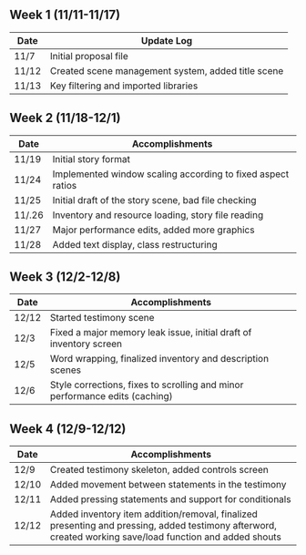 ## Week 1 (11/11-11/17)

| Date  | Update Log                                         |
| ----- | -------------------------------------------------- |
| 11/7  | Initial proposal file                              |
| 11/12 | Created scene management system, added title scene |
| 11/13 | Key filtering and imported libraries               |

## Week 2 (11/18-12/1)

| Date   | Accomplishments                                             |
| ------ | ----------------------------------------------------------- |
| 11/19  | Initial story format                                        |
| 11/24  | Implemented window scaling according to fixed aspect ratios |
| 11/25  | Initial draft of the story scene, bad file checking         |
| 11/.26 | Inventory and resource loading, story file reading          |
| 11/27  | Major performance edits, added more graphics                |
| 11/28  | Added text display, class restructuring                     |

## Week 3 (12/2-12/8)

| Date  | Accomplishments                                              |
| ----- | ------------------------------------------------------------ |
| 12/12 | Started testimony scene                                      |
| 12/3  | Fixed a major memory leak issue, initial draft of inventory screen |
| 12/5  | Word wrapping, finalized inventory and description scenes    |
| 12/6  | Style corrections, fixes to scrolling and minor performance edits (caching) |

## Week 4 (12/9-12/12)

| Date  | Accomplishments                                              |
| ----- | ------------------------------------------------------------ |
| 12/9  | Created testimony skeleton, added controls screen            |
| 12/10 | Added movement between statements in the testimony           |
| 12/11 | Added pressing statements and support for conditionals       |
| 12/12 | Added inventory item addition/removal, finalized presenting and pressing, added testimony afterword, created working save/load function and added shouts |

